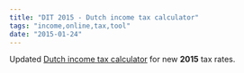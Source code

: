 ```yaml
---
title: "DIT 2015 - Dutch income tax calculator"
tags: "income,online,tax,tool"
date: "2015-01-24"
---
```


Updated [Dutch income tax calculator](https://stepansuvorov.com/useIt/dit/ "Dutch Income Tax Calculator") for new **2015** tax rates.
